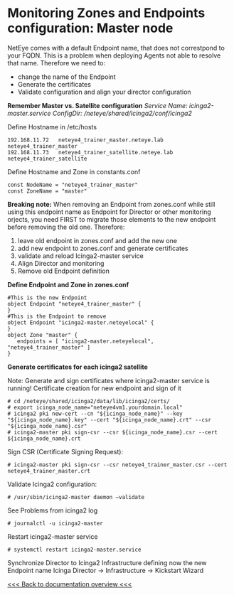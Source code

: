 # Monitoring Zones and Endpoints configuration: Master node

NetEye comes with a default Endpoint name, that does not correstpond to your FQDN. This is a problem when deploying Agents not able to resolve that name.
Therefore we need to:
- change the name of the Endpoint
- Generate the certificates
- Validate configuration and align your director configuration

__Remember Master vs. Satellite configuration__
*Service Name:	icinga2-master.service*
*ConfigDir:		/neteye/shared/icinga2/conf/icinga2*


Define Hostname in /etc/hosts
```
192.168.11.72   neteye4_trainer_master.neteye.lab  neteye4_trainer_master
192.168.11.73   neteye4_trainer_satellite.neteye.lab  neteye4_trainer_satellite
```

Define Hostname and Zone in constants.conf
```
const NodeName = "neteye4_trainer_master"
const ZoneName = "master"
```

__Breaking note:__ When removing an Endpoint from zones.conf while still using this endpoint name as Endpoint for Director or other monitoring orjects, you need FIRST to migrate those elements to the new endpoint before removing the old one. Therefore:
1. leave old endpoint in zones.conf and add the new one 
2. add new endpoint to zones.conf and generate certificates
3. validate and reload Icinga2-master service
4. Align Director and monitoring
5. Remove old Endpoint definition

__Define Endpoint and Zone in zones.conf__
```
#This is the new Endpoint
object Endpoint "neteye4_trainer_master" {
}
#This is the Endpoint to remove
object Endpoint "icinga2-master.neteyelocal" {
}
object Zone "master" {
   endpoints = [ "icinga2-master.neteyelocal", "neteye4_trainer_master" ]
}
```

__Generate certificates for each icinga2 satellite__

Note: Generate and sign certificates where icinga2-master service is running!
Certificate creation for new endpoint and sign of it
```
# cd /neteye/shared/icinga2/data/lib/icinga2/certs/
# export icinga_node_name="neteye4vm1.yourdomain.local"
# icinga2 pki new-cert --cn "${icinga_node_name}" --key "${icinga_node_name}.key" --cert "${icinga_node_name}.crt" --csr "${icinga_node_name}.csr"
# icinga2-master pki sign-csr --csr ${icinga_node_name}.csr --cert ${icinga_node_name}.crt
```

Sign CSR (Certificate Signing Request):
```
# icinga2-master pki sign-csr --csr neteye4_trainer_master.csr --cert neteye4_trainer_master.crt
```
Validate Icinga2 configuration:
```
# /usr/sbin/icinga2-master daemon –validate
```

See Problems from icinga2 log
```
# journalctl -u icinga2-master
```

Restart icinga2-master service
```
# systemctl restart icinga2-master.service
```

Synchronize Director to Icinga2 Infrastructure defining now the new Endpoint name
Icinga Director -> Infrastructure -> Kickstart Wizard

[<<< Back to documentation overview <<<](./README.md)
